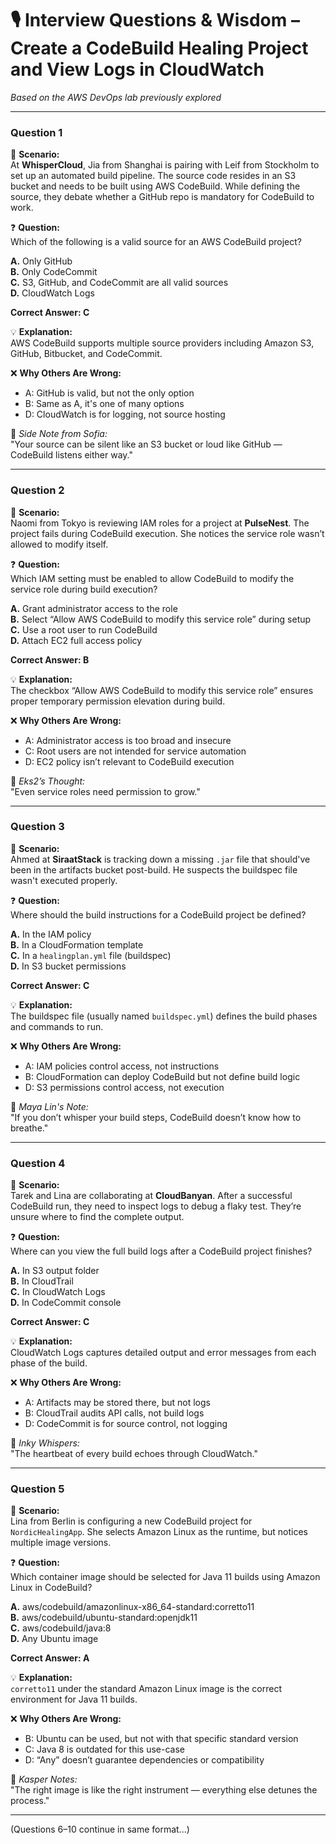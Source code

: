 
# 🎙 Interview Questions & Wisdom – Create a CodeBuild Healing Project and View Logs in CloudWatch  
*Based on the AWS DevOps lab previously explored*  

---

### **Question 1**

📘 **Scenario:**  
At **WhisperCloud**, Jia from Shanghai is pairing with Leif from Stockholm to set up an automated build pipeline. The source code resides in an S3 bucket and needs to be built using AWS CodeBuild. While defining the source, they debate whether a GitHub repo is mandatory for CodeBuild to work.

❓ **Question:**  
Which of the following is a valid source for an AWS CodeBuild project?

**A.** Only GitHub  
**B.** Only CodeCommit  
**C.** S3, GitHub, and CodeCommit are all valid sources  
**D.** CloudWatch Logs

**Correct Answer: C**  

💡 **Explanation:**  
AWS CodeBuild supports multiple source providers including Amazon S3, GitHub, Bitbucket, and CodeCommit.

❌ **Why Others Are Wrong:**  
- A: GitHub is valid, but not the only option  
- B: Same as A, it's one of many options  
- D: CloudWatch is for logging, not source hosting  

📌 *Side Note from Sofia:*  
"Your source can be silent like an S3 bucket or loud like GitHub — CodeBuild listens either way."

---

### **Question 2**

📘 **Scenario:**  
Naomi from Tokyo is reviewing IAM roles for a project at **PulseNest**. The project fails during CodeBuild execution. She notices the service role wasn’t allowed to modify itself.

❓ **Question:**  
Which IAM setting must be enabled to allow CodeBuild to modify the service role during build execution?

**A.** Grant administrator access to the role  
**B.** Select “Allow AWS CodeBuild to modify this service role” during setup  
**C.** Use a root user to run CodeBuild  
**D.** Attach EC2 full access policy

**Correct Answer: B**  

💡 **Explanation:**  
The checkbox “Allow AWS CodeBuild to modify this service role” ensures proper temporary permission elevation during build.

❌ **Why Others Are Wrong:**  
- A: Administrator access is too broad and insecure  
- C: Root users are not intended for service automation  
- D: EC2 policy isn’t relevant to CodeBuild execution  

📌 *Eks2’s Thought:*  
"Even service roles need permission to grow."

---

### **Question 3**

📘 **Scenario:**  
Ahmed at **SiraatStack** is tracking down a missing `.jar` file that should've been in the artifacts bucket post-build. He suspects the buildspec file wasn't executed properly.

❓ **Question:**  
Where should the build instructions for a CodeBuild project be defined?

**A.** In the IAM policy  
**B.** In a CloudFormation template  
**C.** In a `healingplan.yml` file (buildspec)  
**D.** In S3 bucket permissions

**Correct Answer: C**  

💡 **Explanation:**  
The buildspec file (usually named `buildspec.yml`) defines the build phases and commands to run.

❌ **Why Others Are Wrong:**  
- A: IAM policies control access, not instructions  
- B: CloudFormation can deploy CodeBuild but not define build logic  
- D: S3 permissions control access, not execution  

📌 *Maya Lin's Note:*  
"If you don’t whisper your build steps, CodeBuild doesn’t know how to breathe."

---

### **Question 4**

📘 **Scenario:**  
Tarek and Lina are collaborating at **CloudBanyan**. After a successful CodeBuild run, they need to inspect logs to debug a flaky test. They’re unsure where to find the complete output.

❓ **Question:**  
Where can you view the full build logs after a CodeBuild project finishes?

**A.** In S3 output folder  
**B.** In CloudTrail  
**C.** In CloudWatch Logs  
**D.** In CodeCommit console

**Correct Answer: C**  

💡 **Explanation:**  
CloudWatch Logs captures detailed output and error messages from each phase of the build.

❌ **Why Others Are Wrong:**  
- A: Artifacts may be stored there, but not logs  
- B: CloudTrail audits API calls, not build logs  
- D: CodeCommit is for source control, not logging  

📌 *Inky Whispers:*  
"The heartbeat of every build echoes through CloudWatch."

---

### **Question 5**

📘 **Scenario:**  
Lina from Berlin is configuring a new CodeBuild project for `NordicHealingApp`. She selects Amazon Linux as the runtime, but notices multiple image versions.

❓ **Question:**  
Which container image should be selected for Java 11 builds using Amazon Linux in CodeBuild?

**A.** aws/codebuild/amazonlinux-x86_64-standard:corretto11  
**B.** aws/codebuild/ubuntu-standard:openjdk11  
**C.** aws/codebuild/java:8  
**D.** Any Ubuntu image

**Correct Answer: A**  

💡 **Explanation:**  
`corretto11` under the standard Amazon Linux image is the correct environment for Java 11 builds.

❌ **Why Others Are Wrong:**  
- B: Ubuntu can be used, but not with that specific standard version  
- C: Java 8 is outdated for this use-case  
- D: “Any” doesn’t guarantee dependencies or compatibility  

📌 *Kasper Notes:*  
"The right image is like the right instrument — everything else detunes the process."

---

(Questions 6–10 continue in same format...)
